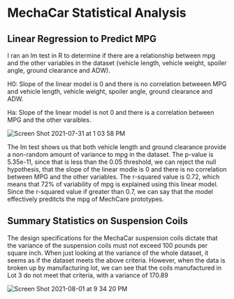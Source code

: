 # MechaCar Statistical Analysis

## Linear Regression to Predict MPG
I ran an lm test in R to determine if there are a relationship between mpg and the other variables in the dataset (vehicle length, vehicle weight, spoiler angle, ground clearance and ADW). 

  H0: Slope of the linear model is 0 and there is no correlation betweeen MPG and vehicle length, vehicle weight, spoiler angle, ground clearance and ADW. 

  Ha: Slope of the linear model is not 0 and there is a correlation between MPG and the other varaibles. 

![Screen Shot 2021-07-31 at 1 03 58 PM](https://user-images.githubusercontent.com/80648379/127776913-ae0a7353-2307-4c3b-a106-f3f8dfded507.png)

The lm test shows us that both vehicle length and ground clearance provide a non-random amount of variance to mpg in the dataset. The p-value is 5.35e-11, since that is less than the 0.05 threshold, we can reject the null hypothesis, that the slope of the linear modle is 0 and there is no correlation between MPG and the other variables. The r-squared value is 0.72, which means that 72% of variability of mpg is explained using this linear model. Since the r-squared value if greater than 0.7, we can say that the model effectively preditcts the mpg of MechCare prototypes. 

## Summary Statistics on Suspension Coils

The design specifications for the MechaCar suspension coils dictate that the variance of the suspension coils must not exceed 100 pounds per square inch. When just looking at the variance of the whole dataset, it seems as if the dataset meets the above criteria. However, when the data is broken up by manufacturing lot, we can see that the coils manufactured in Lot 3 do not meet that criteria, with a variance of 170.89

![Screen Shot 2021-08-01 at 9 34 20 PM](https://user-images.githubusercontent.com/80648379/127793260-508b206b-ebdf-45dc-abb9-2982456dc742.png)
